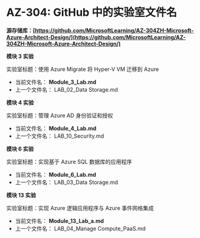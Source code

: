 ﻿
# AZ-304: GitHub 中的实验室文件名 
 
**源存储库：[https://github.com/MicrosoftLearning/AZ-304ZH-Microsoft-Azure-Architect-Design/](https://github.com/MicrosoftLearning/AZ-304ZH-Microsoft-Azure-Architect-Design/)**


**模块 3 实验**

实验室标题：使用 Azure Migrate 将 Hyper-V VM 迁移到 Azure

- 当前文件名： **Module_3_Lab.md**
- 上一个文件名： LAB_02_Data Storage.md

**模块 4 实验** 

实验室标题：管理 Azure AD 身份验证和授权

- 当前文件名： **Module_4_Lab.md**
- 上一个文件名： LAB_10_Security.md

**模块 6 实验** 

实验室标题：实现基于 Azure SQL 数据库的应用程序

- 当前文件名： **Module_6_Lab.md**
- 上一个文件名： LAB_03_Data Storage.md

**模块 13 实验** 

实验室标题：实现 Azure 逻辑应用程序与 Azure 事件网格集成

- 当前文件名： **Module_13_Lab_a.md**
- 上一个文件名： LAB_04_Manage Compute_PaaS.md
